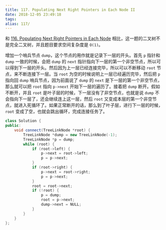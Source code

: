 ```yaml
---
title: 117. Populating Next Right Pointers in Each Node II
date: 2018-12-05 23:49:18
tags:
alias: 117/
---
```


和 [116. Populating Next Right Pointers in Each Node](/populating-next-right-pointers-in-each-node/) 相比，这一题的二叉树不是完全二叉树，并且题目要求空间复杂度是 `O(1)`。

<!--more-->

增加一个哨兵节点 `dump`，这个节点的用作就是记录下一层的开头。首先 `p` 指针和 `dump` 一致的时候，会把 `dump` 的 `next` 指针指向下一层的第一个非空节点，所以可以得到下一层的开头。然后因为上一层已经连接完毕，所以可以不断移动 `root` 节点，来不断连接下一层。当 `root` 为空的时候说明上一层已经遍历完毕，然后把 `p` 指向回 `dump` 哨兵节点，因为前面说了 `dump` 的 `next` 是下一层的第一个非空节点，那么就可以把 `root` 指向 `p->next` 开始下一层的遍历了。接着把 `dump` 断开。假如不断开，并且 `root` 是叶子层的时候，下一层没有了非空节点，也就是说 `dump` 不会指向下一层了，还会继续连上这一层，然后 `root` 又变成本层的第一个非空节点，就进入死循环了。如果正常断开的话，那么到了叶子层，进行下一层的时候，`root` 变成了空，也就会跳出循环，完成连接任务了。

```cpp
class Solution {
public:
    void connect(TreeLinkNode *root) {
        TreeLinkNode *dump = new TreeLinkNode(-1);
        TreeLinkNode *p = dump;
        while (root) {
            if (root->left) {
                p->next = root->left;
                p = p->next;
            }
            if (root->right) {
                p->next = root->right;
                p = p->next;
            }
            root = root->next;
            if (!root) {
                p = dump;
                root = p->next;
                dump->next = NULL;
            }
        }
    }
};
```
